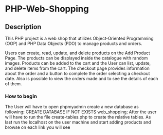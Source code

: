 # PHP-Web-Shopping

## Description

This PHP project is a web shop that utilizes Object-Oriented Programming (OOP) and PHP Data Objects (PDO) to manage products and orders.

Users can create, read, update, and delete products on the Add Product Page. The products can be displayed inside the catalogue with random images. Products can be added to the cart and the User can list, update, and delete items from the cart. The checkout page provides information about the order and a button to complete the order selecting a checkout date. Also is possible to view the orders made and to see the details of each of them.

### How to begin

The User will have to open phpmyadmin create a new database as following: CREATE DATABASE IF NOT EXISTS web_shopping;
After the user will have to run the file create-tables.php to create the relative tables.
As last run the localhost on the user machine and start adding products and browse on each link you will see

